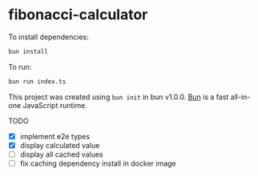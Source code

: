 # fibonacci-calculator

To install dependencies:

```bash
bun install
```

To run:

```bash
bun run index.ts
```

This project was created using `bun init` in bun v1.0.0. [Bun](https://bun.sh) is a fast all-in-one JavaScript runtime.

TODO

- [x] implement e2e types
- [x] display calculated value
- [ ] display all cached values
- [ ] fix caching dependency install in docker image
